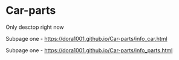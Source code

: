 # Car-parts

Only desctop right now

Subpage one - https://dora1001.github.io/Car-parts/info_car.html

Subpage one - https://dora1001.github.io/Car-parts/info_parts.html
